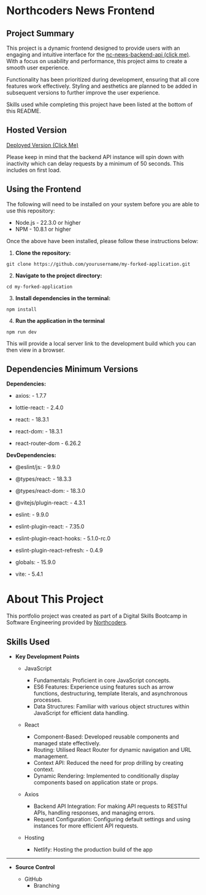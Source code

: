 # Northcoders News Frontend

## Project Summary

This project is a dynamic frontend designed to provide users with an engaging and intuitive interface for the [nc-news-backend-api (click me)](https://github.com/Rizq0/be-nc-news). With a focus on usability and performance, this project aims to create a smooth user experience.

Functionality has been prioritized during development, ensuring that all core features work effectively. Styling and aesthetics are planned to be added in subsequent versions to further improve the user experience.

Skills used while completing this project have been listed at the bottom of this README.

## Hosted Version

[Deployed Version (Click Me)](https://nc-news-joeb.netlify.app/)

Please keep in mind that the backend API instance will spin down with inactivity which can delay requests by a minimum of 50 seconds. This includes on first load.

## Using the Frontend

The following will need to be installed on your system before you are able to use this repository:

- Node.js - 22.3.0 or higher
- NPM - 10.8.1 or higher

Once the above have been installed, please follow these instructions below:

1. **Clone the repository:**

```
git clone https://github.com/yourusername/my-forked-application.git
```

2. **Navigate to the project directory:**

```
cd my-forked-application
```

3. **Install dependencies in the terminal:**

```
npm install
```

4. **Run the application in the terminal**

```
npm run dev
```

This will provide a local server link to the development build which you can then view in a browser.

## Dependencies Minimum Versions

**Dependencies:**

- axios: - 1.7.7

- lottie-react: - 2.4.0

- react: - 18.3.1

- react-dom: - 18.3.1

- react-router-dom - 6.26.2

**DevDependencies:**

- @eslint/js: - 9.9.0

- @types/react: - 18.3.3

- @types/react-dom: - 18.3.0

- @vitejs/plugin-react: - 4.3.1

- eslint: - 9.9.0

- eslint-plugin-react: - 7.35.0

- eslint-plugin-react-hooks: - 5.1.0-rc.0

- eslint-plugin-react-refresh: - 0.4.9

- globals: - 15.9.0

- vite: - 5.4.1

# About This Project

This portfolio project was created as part of a Digital Skills Bootcamp in Software Engineering provided by [Northcoders](https://northcoders.com/).

## Skills Used

- **Key Development Points**

  - JavaScript

    - Fundamentals: Proficient in core JavaScript concepts.
    - ES6 Features: Experience using features such as arrow functions, destructuring, template literals, and asynchronous processes.
    - Data Structures: Familiar with various object structures within JavaScript for efficient data handling.

  - React

    - Component-Based: Developed reusable components and managed state effectively.
    - Routing: Utilised React Router for dynamic navigation and URL management.
    - Context API: Reduced the need for prop drilling by creating context.
    - Dynamic Rendering: Implemented to conditionally display components based on application state or props.

  - Axios

    - Backend API Integration: For making API requests to RESTful APIs, handling responses, and managing errors.
    - Request Configuration: Configuring default settings and using instances for more efficient API requests.

  - Hosting
    - Netlify: Hosting the production build of the app

---

- **Source Control**

  - GitHub
    - Branching
